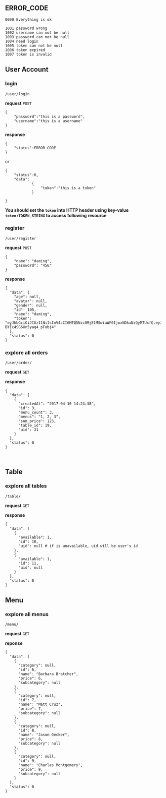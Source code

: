 ## ERROR_CODE

	0000 Everything is ok

	1001 password wrong
	1002 username can not be null
	1003 password can not be null
	1004 need login
	1005 token can not be null
	1006 token expired
	1007 token is invalid



## User Account


### login

`/user/login`

**request** `POST`

	{
		"password":"this is a password", 
		"username":"this is a username"
	}

**response** 

	{
		"status":ERROR_CODE
	} 

or 

	{
		"status":0, 
		"data":
				{
					"token":"this is a token"
				}
	
	}

**You should set the `token` into HTTP header using key-value `token:TOKEN_STRING` to access following resource**


### register

`/user/register`

**request** `POST`

	{
		"name": "daming",
	    "password": "456"
	}

**response**

	{
	  "data": {
	    "age": null,
	    "avatar": null,
	    "gender": null,
	    "id": 105,
	    "name": "daming",
	    "token": "eyJhbGciOiJIUzI1NiIsImV4cCI6MTQ5Nzc0MjE1MSwiaWF0IjoxNDkxNzQyMTUxfQ.eyJpZCI6MTA1fQ.mC7mcxUFkjsQiGJhKlZd-BYIc4SG6Xn5yag4_pFobj4"
	  },
	  "status": 0
	}

### explore all orders
`/user/order/`

**request** `GET`

**response**

	{
	  "data": [
	    {
	      "createdAt": "2017-04-10 14:24:38",
	      "id": 3,
	      "menu_count": 3,
	      "menus": "1, 2, 3",
	      "sum_price": 123,
	      "table_id": 19,
	      "uid": 31
	    }
	  ],
	  "status": 0
	}
​	



## Table 

### explore all tables
`/table/`

**request** `GET`

**response**

	{
	  "data": [
	    {
	      "available": 1,
	      "id": 10,
	      "uid": null # if is unavailable, uid will be user's id 
	    },
	    {
	      "available": 1,
	      "id": 11,
	      "uid": null
	    }
	  ],
	  "status": 0
	}


## Menu

### explore all menus

`/menu/`

**request** `GET`

**reponse** 

	{
	  "data": [
	    {
	      "category": null,
	      "id": 6,
	      "name": "Barbara Bratcher",
	      "price": 6,
	      "subcategory": null
	    },
	    {
	      "category": null,
	      "id": 7,
	      "name": "Matt Cruz",
	      "price": 7,
	      "subcategory": null
	    },
	    {
	      "category": null,
	      "id": 8,
	      "name": "Jason Decker",
	      "price": 8,
	      "subcategory": null
	    },
	    {
	      "category": null,
	      "id": 9,
	      "name": "Charles Montgomery",
	      "price": 9,
	      "subcategory": null
	    }
	  ],
	  "status": 0
	}